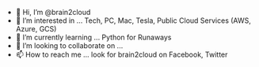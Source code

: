- 👋 Hi, I’m @brain2cloud
- 👀 I’m interested in ... Tech, PC, Mac, Tesla, Public Cloud Services (AWS, Azure, GCS)
- 🌱 I’m currently learning ... Python for Runaways
- 💞️ I’m looking to collaborate on ...
- 📫 How to reach me ... look for brain2cloud on Facebook, Twitter

<!---
brain2cloud/brain2cloud is a ✨ special ✨ repository because its `README.md` (this file) appears on your GitHub profile.
You can click the Preview link to take a look at your changes.
--->
